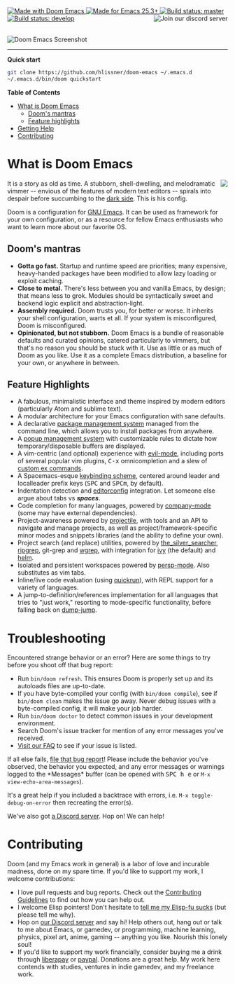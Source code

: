<a href="http://doomemacs.org">
  <img src="https://img.shields.io/github/tag/hlissner/doom-emacs.svg?label=release&style=for-the-badge&color=orange"  alt="Made with Doom Emacs">
</a>
<a href="https://emacs.org">
  <img src="https://img.shields.io/badge/Made_for-Emacs_25.3+-blueviolet.svg?style=for-the-badge" alt="Made for Emacs 25.3+">
</a>
<a href="https://travis-ci.org/hlissner/doom-emacs">
  <img src="https://img.shields.io/travis/hlissner/doom-emacs/master.svg?label=master&style=flat-square" alt="Build status: master">
</a>
<a href="https://travis-ci.org/hlissner/doom-emacs">
  <img src="https://img.shields.io/travis/hlissner/doom-emacs/develop.svg?label=develop&style=flat-square" alt="Build status: develop">
</a>
<a href="https://discord.gg/bcZ6P3y">
  <img src="https://img.shields.io/badge/Discord-blue.svg?logo=discord&label=join&style=for-the-badge" alt="Join our discord server" align="right">
</a>
<br><br>

![Doom Emacs Screenshot](https://raw.githubusercontent.com/hlissner/doom-emacs/screenshots/main.png)

<!--p align="center">
  <b><a href="/../../tree/screenshots">Screenshots</a></b>
  |
  <b><a href="docs/getting_started.org">Get started</a></b>
  |
  <b><a href="docs/contributing.org">Contribute</a></b>
  |
  <b><a href="docs/index.org">Documentation</a></b>
  |
  <b><a href="docs/faq.org">FAQ</a></b>
</p-->

- - -

**Quick start**
```bash
git clone https://github.com/hlissner/doom-emacs ~/.emacs.d
~/.emacs.d/bin/doom quickstart
```

**Table of Contents**
- [What is Doom Emacs](#what-is-doom-emacs)
    - [Doom's mantras](#dooms-mantras)
    - [Feature highlights](#feature-highlights)
- [Getting Help](#getting-help)
- [Contributing](#contributing)


What is Doom Emacs
==================

<a href="http://ultravioletbat.deviantart.com/art/Yay-Evil-111710573">
  <img src="https://github.com/hlissner/doom-emacs/raw/screenshots/cacochan.png" align="right" />
</a>

It is a story as old as time. A stubborn, shell-dwelling, and melodramatic
vimmer -- envious of the features of modern text editors -- spirals into despair
before succumbing to the [dark side][url:evil-mode]. This is his config.

Doom is a configuration for [GNU Emacs](https://www.gnu.org/software/emacs/). It
can be used as framework for your own configuration, or as a resource for fellow
Emacs enthusiasts who want to learn more about our favorite OS.

Doom's mantras
--------------
- **Gotta go fast.** Startup and runtime speed are priorities; many expensive,
  heavy-handed packages have been modified to allow lazy loading or exploit
  caching.
- **Close to metal.** There's less between you and vanilla Emacs, by design;
  that means less to grok. Modules should be syntactically sweet and backend
  logic explicit and abstraction-light.
- **Assembly required.** Doom trusts you, for better or worse. It inherits your
  shell configuration, warts et all. If your system is misconfigured, Doom is
  misconfigured.
- **Opinionated, but not stubborn.** Doom Emacs is a bundle of reasonable
  defaults and curated opinions, catered particularly to vimmers, but that's no
  reason you should be stuck with it. Use as little or as much of Doom as you
  like. Use it as a complete Emacs distribution, a baseline for your own, or
  anywhere in between.

Feature Highlights
------------------
- A fabulous, minimalistic interface and theme inspired by modern editors
  (particularly Atom and sublime text).
- A modular architecture for your Emacs configuration with sane defaults.
- A declarative [package management system][doom:packages] managed from the
  command line, which allows you to install packages from anywhere.
- A [popup management system][doom:popups] with customizable rules to dictate
  how temporary/disposable buffers are displayed.
- A vim-centric (and optional) experience with [evil-mode][url:evil-mode],
  including ports of several popular vim plugins, <kbd>C-x</kbd> omnicompletion
  and a slew of [custom ex commands][doom:commands].
- A Spacemacs-esque [keybinding scheme][doom:bindings], centered around leader
  and localleader prefix keys (<kbd>SPC</kbd> and <kbd>SPC</kbd><kbd>m</kbd>, by
  default).
- Indentation detection and [editorconfig][url:editorconfig] integration. Let
  someone else argue about tabs vs ___***spaces***___.
- Code completion for many languages, powered by
  [company-mode][url:company-mode] (some may have external dependencies).
- Project-awareness powered by [projectile][url:projectile], with tools and an
  API to navigate and manage projects, as well as project/framework-specific
  minor modes and snippets libraries (and the ability to define your own).
- Project search (and replace) utilities, powered by
  [the_silver_searcher][url:the_silver_searcher], [ripgrep][url:ripgrep], git-grep and
  [wgrep][url:wgrep], with integration for [ivy][url:ivy] (the default) and
  [helm][url:helm].
- Isolated and persistent workspaces powered by [persp-mode][url:persp-mode].
  Also substitutes as vim tabs.
- Inline/live code evaluation (using [quickrun][url:quickrun]), with REPL
  support for a variety of languages.
- A jump-to-definition/references implementation for all languages that tries to
  "just work," resorting to mode-specific functionality, before falling back on
  [dump-jump][url:dump-jump].


Troubleshooting
===============

Encountered strange behavior or an error? Here are some things to try before you
shoot off that bug report:

- Run `bin/doom refresh`. This ensures Doom is properly set up and its autoloads
  files are up-to-date.
- If you have byte-compiled your config (with `bin/doom compile`), see if
  `bin/doom clean` makes the issue go away. Never debug issues with a
  byte-compiled config, it will make your job harder.
- Run `bin/doom doctor` to detect common issues in your development environment.
- Search Doom's issue tracker for mention of any error messages you've received.
- [Visit our FAQ][docs:faq] to see if your issue is listed.

If all else fails, [file that bug report][github:new-issue]! Please include the
behavior you've observed, the behavior you expected, and any error messages
or warnings logged to the \*Messages\* buffer (can be opened with <kbd>SPC h
e</kbd> or `M-x view-echo-area-messages`).

It's a great help if you included a backtrace with errors, i.e. `M-x
toggle-debug-on-error` then recreating the error(s).

We've also got [a Discord server][url:discord]. Hop on! We can help!


Contributing
============

Doom (and my Emacs work in general) is a labor of love and incurable madness,
done on my spare time. If you'd like to support my work, I welcome
contributions:

- I love pull requests and bug reports. Check out the [Contributing
  Guidelines][docs:contributing] to find out how you can help out.
- I welcome Elisp pointers! Don't hesitate to [tell me my Elisp-fu
  sucks][github:new-issue] (but please tell me why).
- Hop on [our Discord server][url:discord] and say hi! Help others out, hang out
  or talk to me about Emacs, or gamedev, or programming, machine learning,
  physics, pixel art, anime, gaming -- anything you like. Nourish this lonely
  soul!
- If you'd like to support my work financially, consider buying me a drink
  through [liberapay][url:liberapay] or [paypal][url:paypal]. Donations are a
  great help. My work here contends with studies, ventures in indie gamedev, and
  my freelance work.


[docs:wiki]: docs/index.org
[docs:wiki-quickstart]: docs/getting-started.org
[docs:wiki-modules]: docs/modules.org
[docs:wiki-customization]: docs/customize.org
[docs:contributing]: docs/contribute.org
[docs:faq]: docs/faq.org

[github:new-issue]: https://github.com/hlissner/doom-emacs/issues/new
[doom:bindings]: modules/config/default/+evil-bindings.el
[doom:commands]: modules/editor/evil/+commands.el
[doom:packages]: core/autoload/packages.el
[doom:popups]: modules/ui/popup/README.org

[url:discord]: https://discord.gg/bcZ6P3y
[url:liberapay]: https://liberapay.com/hlissner/donate
[url:paypal]: https://paypal.me/henriklissner/10

[url:company-mode]: https://github.com/company-mode/company-mode
[url:doom-themes]: https://github.com/hlissner/emacs-doom-themes
[url:dump-jump]: https://github.com/jacktasia/dumb-jump
[url:editorconfig]: http://editorconfig.org/
[url:evil-mode]: https://github.com/emacs-evil/evil
[url:helm]: https://github.com/emacs-helm/helm
[url:ivy]: https://github.com/abo-abo/swiper
[url:persp-mode]: https://github.com/Bad-ptr/persp-mode.el
[url:projectile]: https://github.com/bbatsov/projectile
[url:quelpa]: https://github.com/quelpa/quelpa
[url:quickrun]: https://github.com/syohex/emacs-quickrun
[url:ripgrep]: https://github.com/BurntSushi/ripgrep
[url:the_silver_searcher]: https://github.com/ggreer/the_silver_searcher
[url:use-package]: https://github.com/jwiegley/use-package
[url:wgrep]: https://github.com/mhayashi1120/Emacs-wgrep
